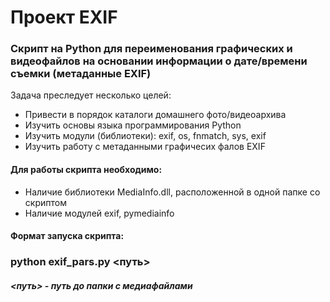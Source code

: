 # Проект EXIF
### Скрипт на Python для переименования графических и видеофайлов на основании информации о дате/времени съемки (метаданные EXIF)

Задача преследует несколько целей:
+ Привести в порядок каталоги домашнего фото/видеоархива
+ Изучить основы языка программирования Python
+ Изучить модули (библиотеки): exif, os, fnmatch, sys, exif
+ Изучить работу с метаданными графичесих фалов EXIF

#### Для работы скрипта необходимо:
+ Наличие библиотеки MediaInfo.dll, расположенной в одной папке со скриптом
+ Наличие модулей exif, pymediainfo

#### Формат запуска скрипта:
### python exif_pars.py <путь>
##### <путь> - путь до папки с медиафайлами

